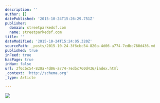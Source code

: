 ```yaml
---
description: ''
author: []
datePublished: '2015-10-24T15:26:29.751Z'
publisher:
  domain: streetparkedsf.com
  name: streetparkedsf.com
title: ''
dateModified: '2015-10-24T15:24:05.320Z'
sourcePath: _posts/2015-10-24-3f6cbc54-820a-4d06-a774-7edbc760d436.md
published: true
inFeed: true
hasPage: true
inNav: false
url: 3f6cbc54-820a-4d06-a774-7edbc760d436/index.html
_context: 'http://schema.org'
_type: Article

---
```

![](http://36.media.tumblr.com/871bf5d154520d07f2f497a1bfcda788/tumblr_nd26zfUiOl1qkprbco2_r1_1280.jpg)